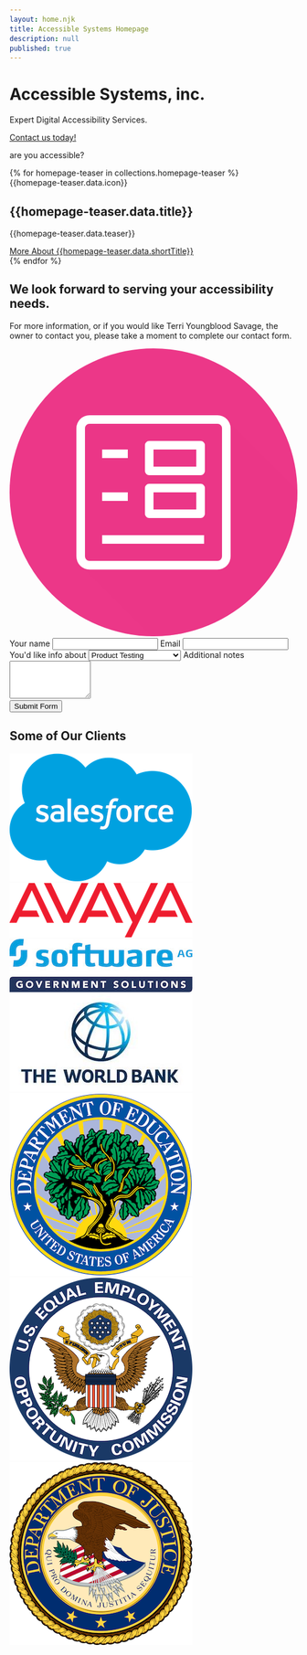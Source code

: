 ```yaml
---
layout: home.njk
title: Accessible Systems Homepage
description: null
published: true
---
```


# Accessible Systems, inc.

<div class="homepage-hero">
  <div class="hero-text">
    <p>Expert Digital Accessibility Services.</p>
    <a href="contact" class="btn">Contact us today!</a>
  </div>
  <!-- <img src="img/homepage-hero.png" alt="Keyboard with Accessibility button" /> -->
  <div class="hero-graphic">
    <p>are you accessible?</p>
  </div>
</div>

<div class="homepage-row homepage-grid">
  {% for homepage-teaser in collections.homepage-teaser %}
  <div class="homepage-blurb {{ homepage-teaser.data.title | lower }}">
    {{homepage-teaser.data.icon}}
    <div>
      <h2>{{homepage-teaser.data.title}}</h2>
      <p>{{homepage-teaser.data.teaser}}</p>
      <a href="{{homepage-teaser.url}}" class="btn">More About {{homepage-teaser.data.shortTitle}}</a>
    </div>
  </div>
  {% endfor %}
</div>

<div class="homepage-row  homepage-grid-bottom">
  <div class="homepage-blurb">
    <h2>We look forward to serving your accessibility needs.</h2>
    <p>For more information, or if you would like Terri Youngblood Savage, the owner to contact you, please take a moment to complete our contact form.</p>
    <svg viewBox="0 0 175 175" xmlns="http://www.w3.org/2000/svg" xmlns:xlink="http://www.w3.org/1999/xlink"><clipPath id="d"><circle cx="87.5" cy="87.5" r="87.5"/></clipPath><circle cx="87.5" cy="87.5" fill="#ec3788" r="87.5"/><circle cx="87.5" cy="87.5" fill="none" r="87.5"/><g clip-path="url(#d)"><path d="m42.8 119.45v12.34l65.01 65 93.84-84.21-70.48-70.47-36.31.55-21.31-.55-27.71 1.46z" fill="#ec3788" opacity=".5"/></g><path d="m56.25 113.54v5.21h62v-5.21zm31.25-26h26v10.38h-26zm-31.25 0v5.21h15.62v-5.25zm28.65-5.25a2.61 2.61 0 0 0 -2.61 2.61v15.62a2.6 2.6 0 0 0 2.61 2.6h31.25a2.6 2.6 0 0 0 2.6-2.6v-15.62a2.61 2.61 0 0 0 -2.6-2.61zm2.6-20.83h26v10.41h-26zm-31.25 0v5.21h15.62v-5.21zm28.65-5.21a2.61 2.61 0 0 0 -2.61 2.6v15.63a2.6 2.6 0 0 0 2.61 2.6h31.25a2.6 2.6 0 0 0 2.6-2.6v-15.63a2.61 2.61 0 0 0 -2.6-2.6zm-36.3-10.41h77.8a2.7 2.7 0 0 1 2.76 2.76v77.81a2.7 2.7 0 0 1 -2.76 2.76h-77.8a2.7 2.7 0 0 1 -2.76-2.76v-77.81a2.7 2.7 0 0 1 2.76-2.76zm0-5.22a8 8 0 0 0 -8 8v77.81a8 8 0 0 0 8 8h77.8a8 8 0 0 0 8-8v-77.83a8 8 0 0 0 -8-8z" fill="#fff"/></svg>
  </div>

  <form id="contact" action="https://kwes.io/api/foreign/forms/LVdL6LxBuNUxTf7nwLu5" method="POST" class="kwes-form" data-kw-mode="test">
    <label for="name">Your name</label>
    <input type="text" id="name" name="Name" />
    <label for="email">Email</label>
    <input type="text" id="email" name="Email" rules="email" />
    <label for="about">You'd like info about</label>
    <select id="about" name="About">
      <option value="Product Testing">Product Testing</option>
      <option value="Accessibility Consulting">Accessibility Consulting</option>
      <option value="Accessibility Training">Accessibility Training</option>
      <option value="Other">Other</option>
    </select>
    <label for="notes">Additional notes</label>
    <textarea id="notes" cols="15" rows="4" name="Additional_Notes"></textarea>
    <div>
      <input type="submit" class="btn" value="Submit Form" />
    </div>
  </form>
</div>

<div class="homepage-row  logos">
  <h2>Some of Our Clients</h2>
  <div>
    <img src="img/logo-salesforce.png" alt="Salesforce">
    <img src="img/logo-avaya.png" alt="Avaya">
    <img src="img/logo-softwareag.jpg" alt="Software AG Government Solutions">
  </div>
  <div>
    <img src="img/logo-world-bank.jpg" alt="The World Bank">
    <img src="img/logo-ed.png" alt="U.S. Department of Education">
    <img src="img/logo-equal-opportunity.png" alt="U.S. Equal Employment Opportunity Commission">
    <img src="img/logo-doj.png" alt="U.S. Department of Justice">
  </div>
</div>
